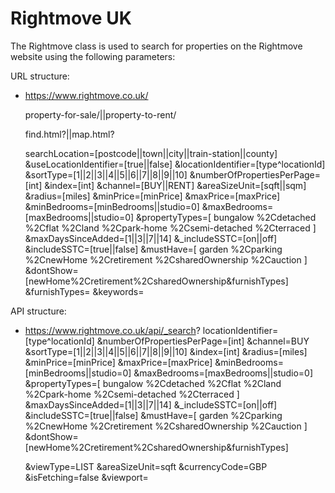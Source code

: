 # Rightmove UK

The Rightmove class is used to search for properties
on the Rightmove website using the following parameters:

URL structure:

- <https://www.rightmove.co.uk/>

    property-for-sale/||property-to-rent/

    find.html?||map.html?

    searchLocation=[postcode||town||city||train-station||county]
    &useLocationIdentifier=[true||false]
    &locationIdentifier=[type^locationId]
    &sortType=[1||2||3||4||5||6||7||8||9||10]
    &numberOfPropertiesPerPage=[int]
    &index=[int]
    &channel=[BUY||RENT]
    &areaSizeUnit=[sqft||sqm]
    &radius=[miles]
    &minPrice=[minPrice]
    &maxPrice=[maxPrice]
    &minBedrooms=[minBedrooms||studio=0]
    &maxBedrooms=[maxBedrooms||studio=0]
    &propertyTypes=[
                    bungalow
                    %2Cdetached
                    %2Cflat
                    %2Cland
                    %2Cpark-home
                    %2Csemi-detached
                    %2Cterraced
                    ]
    &maxDaysSinceAdded=[1||3||7||14]
    &_includeSSTC=[on||off]
    &includeSSTC=[true||false]
    &mustHave=[
                garden
                %2Cparking
                %2CnewHome
                %2Cretirement
                %2CsharedOwnership
                %2Cauction
            ]
    &dontShow=[newHome%2Cretirement%2CsharedOwnership&furnishTypes]
    &furnishTypes=
    &keywords=

API structure:

- <https://www.rightmove.co.uk/api/_search>?
    locationIdentifier=[type^locationId]
    &numberOfPropertiesPerPage=[int]
    &channel=BUY
    &sortType=[1||2||3||4||5||6||7||8||9||10]
    &index=[int]
    &radius=[miles]
    &minPrice=[minPrice]
    &maxPrice=[maxPrice]
    &minBedrooms=[minBedrooms||studio=0]
    &maxBedrooms=[maxBedrooms||studio=0]
    &propertyTypes=[
                    bungalow
                    %2Cdetached
                    %2Cflat
                    %2Cland
                    %2Cpark-home
                    %2Csemi-detached
                    %2Cterraced
                    ]
    &maxDaysSinceAdded=[1||3||7||14]
    &_includeSSTC=[on||off]
    &includeSSTC=[true||false]
    &mustHave=[
                garden
                %2Cparking
                %2CnewHome
                %2Cretirement
                %2CsharedOwnership
                %2Cauction
            ]
    &dontShow=[newHome%2Cretirement%2CsharedOwnership&furnishTypes]

    &viewType=LIST
    &areaSizeUnit=sqft
    &currencyCode=GBP
    &isFetching=false
    &viewport=
